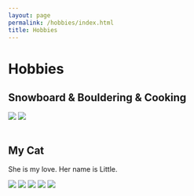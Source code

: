 ```yaml
---
layout: page
permalink: /hobbies/index.html
title: Hobbies
---
```


# Hobbies

## Snowboard & Bouldering & Cooking

<div class="third">
<img src="/images/boulder.JPG">
<img src="/images/snow.jpeg">
</div>
<br>



## My Cat

She is my love. Her name is Little.

<div>
<img src="/images/cat1.JPG">
<img src="/images/cat2.JPG">
<img src="/images/cat3.JPG">
<img src="/images/cat4.JPG">
<img src="/images/cat5.JPG">
</div>
<br>


